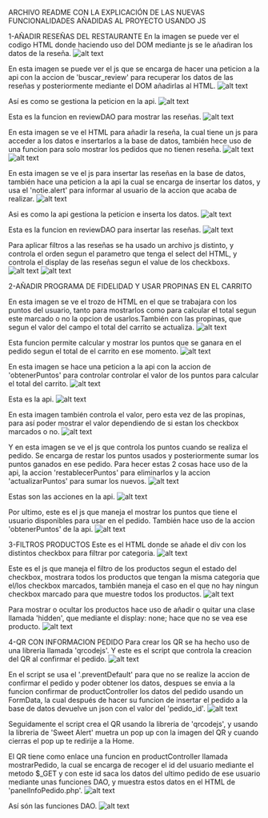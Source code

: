 ARCHIVO README CON LA EXPLICACIÓN DE LAS NUEVAS FUNCIONALIDADES AÑADIDAS AL PROYECTO USANDO JS

1-AÑADIR RESEÑAS DEL RESTAURANTE
En la imagen se puede ver el codigo HTML donde haciendo uso del DOM mediante js se le añadiran los datos de la reseña.
![alt text](image.png)

En esta imagen se puede ver el js que se encarga de hacer una peticion a la api con la accion de 'buscar_review' para recuperar los datos de las reseñas y posteriormente mediante el DOM añadirlas al HTML.
![alt text](image-1.png)

Así es como se gestiona la peticion en la api.
![alt text](image-2.png)

Esta es la funcion en reviewDAO para mostrar las reseñas.
![alt text](image-6.png)

En esta imagen se ve el HTML para añadir la reseña, la cual tiene un js para acceder a los datos e insertarlos a la base de datos, también hece uso de una funcion para solo mostrar los pedidos que no tienen reseña.
![alt text](image-3.png)
![alt text](image-8.png)

En esta imagen se ve el js para insertar las reseñas en la base de datos, también hace una peticion a la api la cual se encarga de insertar los datos, y usa el 'notie.alert' para informar al usuario de la accion que acaba de realizar.
![alt text](image-4.png)

Asi es como la api gestiona la peticion e inserta los datos.
![alt text](image-5.png)

Esta es la funcion en reviewDAO para insertar las reseñas.
![alt text](image-7.png)

Para aplicar filtros a las reseñas se ha usado un archivo js distinto, y controla el orden segun el parametro que tenga el select del HTML, y controla el display de las reseñas segun el value de los checkboxs.
![alt text](image-9.png)
![alt text](image-10.png)



2-AÑADIR PROGRAMA DE FIDELIDAD Y USAR PROPINAS EN EL CARRITO

En esta imagen se ve el trozo de HTML en el que se trabajara con los puntos del usuario, tanto para mostrarlos como para calcular el total segun este marcado o no la opcion de usarlos.También con las propinas, que segun el valor del campo el total del carrito se actualiza.
![alt text](image-11.png)

Esta funcion permite calcular y mostrar los puntos que se ganara en el pedido segun el total de el carrito en ese momento.
![alt text](image-12.png)

En esta imagen se hace una peticion a la api con la accion de 'obtenerPuntos' para controlar controlar el valor de los puntos para calcular el total del carrito.
![alt text](image-13.png)

Esta es la api.
![alt text](image-15.png)

En esta imagen también controla el valor, pero esta vez de las propinas, para así poder mostrar el valor dependiendo de si estan los checkbox marcados o no.
![alt text](image-14.png)

Y en esta imagen se ve el js que controla los puntos cuando se realiza el pedido. Se encarga de restar los puntos usados y posteriormente sumar los puntos ganados en ese pedido. Para hecer estas 2 cosas hace uso de la api, la accion 'restablecerPuntos' para eliminarlos y la accion 'actualizarPuntos' para sumar los nuevos.
![alt text](image-16.png)

 Estas son las acciones en la api.
 ![alt text](image-17.png)

Por ultimo, este es el js que maneja el mostrar los puntos que tiene el usuario disponibles para usar en el pedido. También hace uso de la accion 'obtenerPuntos' de la api.
![alt text](image-18.png)



3-FILTROS PRODUCTOS
Este es el HTML donde se añade el div con los distintos checkbox para filtrar por categoria.
![alt text](image-19.png)

Este es el js que maneja el filtro de los productos segun el estado del checkbox, mostrara todos los productos que tengan la misma categoria que el/los checkbox marcados, también maneja el caso en el que no hay ningun checkbox marcado para que muestre todos los productos. 
![alt text](image-20.png)

Para mostrar o ocultar los productos hace uso de añadir o quitar una clase llamada 'hidden', que mediante el display: none; hace que no se vea ese producto.
![alt text](image-21.png)




4-QR CON INFORMACION PEDIDO
Para crear los QR se ha hecho uso de una libreria llamada 'qrcodejs'. Y este es el script que controla la creacion del QR al confirmar el pedido.
![alt text](image-22.png)

En el script se usa el '.preventDefault' para que no se realize la accion de confirmar el pedido y poder obtener los datos, despues se envia a la funcion confirmar de productController los datos del pedido usando un FormData, la cual después de hacer su funcion de insertar el pedido a la base de datos devuelve un json con el valor del 'pedido_id'.
![alt text](image-23.png)

Seguidamente el script crea el QR usando la libreria de 'qrcodejs', y usando la libreria de 'Sweet Alert' muetra un pop up con la imagen del QR y cuando cierras el pop up te redirije a la Home.


El QR tiene como enlace una funcion en productController llamada mostrarPedido, la cual se encarga de recoger el id del usuario mediante el metodo $_GET y con este id saca los datos del ultimo pedido de ese usuario mediante unas funciones DAO, y muestra estos datos en el HTML de 'panelInfoPedido.php'.
![alt text](image-24.png)

Así són las funciones DAO.
![alt text](image-25.png)